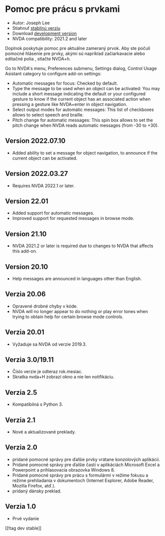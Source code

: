 # Pomoc pre prácu s prvkami #

* Autor: Joseph Lee
* Stiahnuť [stabilnú verziu][1]
* Download [development version][2]
* NVDA compatibility: 2021.2 and later

Doplnok poskytuje pomoc pre aktuálne zameraný prvok. Aby ste počuli pomocné
hlásenie pre prvky, akými sú napríklad začiarkavacie alebo editačné polia ,
stlačte NVDA+h.

Go to NVDA's menu, Preferences submenu, Settings dialog, Control Usage
Asistant category to configure add-on settings:

* Automatic messages for focus: Checked by default.
* Type the message to be used when an object can be activated: You may
  include a short message indicating the default or your configured gesture
  to know if the current object has an associated action when pressing a
  gesture like NVDA+enter in object navigation.
* Select output modes for automatic messages: This list of checkboxes allows
  to select speech and braille.
* Pitch change for automatic messages: This spin box allows to set the pitch
  change when NVDA reads automatic messages (from -30 to +30).

## Version 2022.07.10

* Added ability to set a message for object navigation, to announce if the
  current object can be activated.

## Version 2022.03.27

* Requires NVDA 2022.1 or later.

## Version 22.01

* Added support for automatic messages.
* Improved support for requested messages in browse mode.

## Version 21.10

* NVDA 2021.2 or later is required due to changes to NVDA that affects this
  add-on.

## Version 20.10

* Help messages are announced in languages other than English.

## Verzia 20.06

* Opravené drobné chyby v kóde.
* NVDA will no longer appear to do nothing or play error tones when trying
  to obtain help for certain browse mode controls.

## Verzia 20.01

* Vyžaduje sa NVDA od verzie 2019.3.

## Verzia 3.0/19.11

* Číslo verzie je odteraz rok.mesiac.
* Skratka nvda+H zobrazí okno a nie len notifikáciu.

## Verzia 2.5

* Kompatibilná s Python 3.

## Verzia 2.1

* Nové a aktualizované preklady.

## Verzia 2.0

* pridané pomocné správy pre ďalšie prvky vrátane konzolových aplikácií.
* Pridané pomocné správy pre ďalšie časti v aplikáciách Microsoft Excel a
  Powerpoint a prihlasovacia obrazovka Windows 8.
* Pridané pomocné správy pre prácu s formulármi v režime fokusu a režime
  prehliadania v dokumentoch (Internet Explorer, Adobe Reader, Mozilla
  Firefox, atď.).
* pridaný dánsky preklad.

## Verzia 1.0

* Prvé vydanie

[[!tag dev stable]]

[1]: https://addons.nvda-project.org/files/get.php?file=cua

[2]: https://addons.nvda-project.org/files/get.php?file=cua-dev
